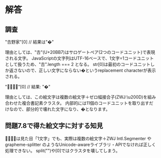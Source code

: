 # 解答

## 調査

"𠮷野家"[0] // 結果は"�"

理由としては、"𠮷"(U+20BB7)はサロゲートペア(2つのコードユニット)で表現される文字。
JavaScriptの文字列はUTF-16ベースで、1文字=1コードユニットとして扱うため、"𠮷".length === 2
となる。
str[0]は最初のコードユニットしか返さないので、正しい文字にならない�というreplacement characterが表示される。

 "👨‍👨‍👧‍👧"[0] // 結果: "�"

理由としては、この絵文字は複数の絵文字＋ゼロ幅接合子(ZWJ:\u200D)を組み合わせた複合書記素クラスタ。
内部的には11個のコードユニットを取り出すだけなので、部分的で壊れた文字になり、�となります。

## 問題7.8で得た絵文字に対する知見

👨‍👨‍👧‍👧は見た目「1文字」でも、実際は複数の絵文字＋ZWJ
Intl.Segmenter や grapheme-splitter のようなUnicode-awareライブラリ・APIでなければ正しく処理できない。
split("")や[0]ではクラスタを壊してしまう。
